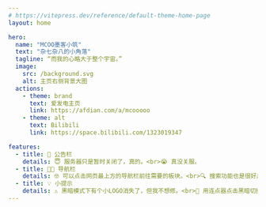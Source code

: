 ```yaml
---
# https://vitepress.dev/reference/default-theme-home-page
layout: home

hero:
  name: "MCOO墨客小筑"
  text: "杂七杂八的小角落"
  tagline: “而我的心略大于整个宇宙。”
  image:
    src: /background.svg
    alt: 主页右侧背景大图
  actions:
    - theme: brand
      text: 爱发电主页
      link: https://afdian.com/a/mcooooo
    - theme: alt
      text: Bilibili
      link: https://space.bilibili.com/1323019347

features:
  - title: 🥳 公告栏
    details: 😇 服务器只是暂时关闭了，真的。<br>😭 真没关服。
  - title: 👏🏻 导航栏
    details: 🤓 可以点击网页最上方的导航栏前往需要的板块。<br>🔍 搜索功能也是很好用的。
  - title: 💡 小提示
    details: ⚠️ 黑暗模式下有个小LOGO消失了，但我不想修。<br>🥳 用连点器点击黑暗切换按钮有惊喜。
---
```



